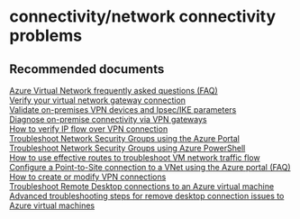<properties
	pageTitle="connectivity/network connectivity problems"
	description="connectivity/network connectivity problems"
	service="microsoft.compute"
	resource="virtualmachines"
	authors="scottazure"
	displayOrder=""
	selfHelpType="generic"
	supportTopicIds="32411838"
	resourceTags=""
	productPesIds="14749"
	cloudEnvironments="public"
/>

# connectivity/network connectivity problems

## **Recommended documents**
[Azure Virtual Network frequently asked questions (FAQ)](https://docs.microsoft.com/azure/virtual-network/virtual-networks-faq)<br>
[Verify your virtual network gateway connection](https://docs.microsoft.com/azure/vpn-gateway/vpn-gateway-howto-site-to-site-resource-manager-portal#a-nameverifyconnectiona8-verify-the-vpn-connection)<br>
[Validate on-premises VPN devices and Ipsec/IKE parameters](https://docs.microsoft.com/azure/vpn-gateway/vpn-gateway-about-vpn-devices#validated-vpn-devices)<br>
[Diagnose on-premise connectivity via VPN gateways](https://docs.microsoft.com/azure/network-watcher/network-watcher-diagnose-on-premises-connectivity)<br>
[How to verify IP flow over VPN connection](https://docs.microsoft.com/azure/network-watcher/network-watcher-check-ip-flow-verify-portal)<br>
[Troubleshoot Network Security Groups using the Azure Portal](https://docs.microsoft.com/azure/virtual-network/virtual-network-nsg-troubleshoot-portal)<br>
[Troubleshoot Network Security Groups using Azure PowerShell](https://docs.microsoft.com/azure/virtual-network/virtual-network-nsg-troubleshoot-powershell)<br>
[How to use effective routes to troubleshoot VM network traffic flow](https://docs.microsoft.com/azure/virtual-network/virtual-network-routes-troubleshoot-portal)<br>
[Configure a Point-to-Site connection to a VNet using the Azure portal (FAQ)](https://docs.microsoft.com/azure/vpn-gateway/vpn-gateway-howto-point-to-site-classic-azure-portal#faq)<br>
[How to create or modify VPN connections](https://docs.microsoft.com/azure/vpn-gateway/vpn-gateway-howto-site-to-site-resource-manager-portal)<br>
[Troubleshoot Remote Desktop connections to an Azure virtual machine](https://docs.microsoft.com/azure/virtual-machines/windows/troubleshoot-rdp-connection#common-rdp-errors)<br>
[Advanced troubleshooting steps for remove desktop connection issues to Azure virtual machines](https://docs.microsoft.com/azure/virtual-machines/windows/detailed-troubleshoot-rdp)<br>
